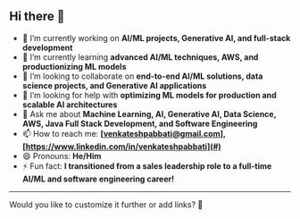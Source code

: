 ## Hi there 👋  

- 🔭 I’m currently working on **AI/ML projects, Generative AI, and full-stack development**  
- 🌱 I’m currently learning **advanced AI/ML techniques, AWS, and productionizing ML models**  
- 👯 I’m looking to collaborate on **end-to-end AI/ML solutions, data science projects, and Generative AI applications**  
- 🤔 I’m looking for help with **optimizing ML models for production and scalable AI architectures**  
- 💬 Ask me about **Machine Learning, AI, Generative AI, Data Science, AWS, Java Full Stack Development, and Software Engineering**  
- 📫 How to reach me: **[venkateshpabbati@gmail.com], [https://www.linkedin.com/in/venkateshpabbati](#)**  
- 😄 Pronouns: **He/Him**  
- ⚡ Fun fact: **I transitioned from a sales leadership role to a full-time AI/ML and software engineering career!**  

---

Would you like to customize it further or add links? 🚀
